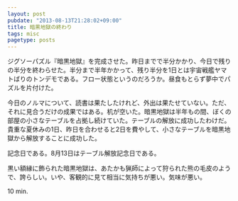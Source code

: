 ```yaml
---
layout: post
pubdate: "2013-08-13T21:28:02+09:00"
title: 暗黒地獄の終わり
tags: misc
pagetype: posts
---
```

ジグソーパズル『暗黒地獄』を完成させた。昨日までで半分かかり、今日で残りの半分を終わらせた。半分まで半年かかって、残り半分を1日とは宇宙戦艦ヤマトばりのトンデモである。フロー状態というのだろうか。昼食もとらず夢中でパズルを片付けた。

今日のノルマについて、読書は果たしたけれど、外出は果たせていない。ただ、それに見合うだけの成果ではある。机が空いた。暗黒地獄は半年もの間、ぼくの部屋の小さなテーブルを占拠し続けていた。テーブルの解放に成功したわけだ。貴重な夏休みの1日、昨日を合わせると2日を費やして、小さなテーブルを暗黒地獄から解放することに成功した。

記念日である。8月13日はテーブル解放記念日である。

黒い額縁に飾られた暗黒地獄は、あたかも猟師によって狩られた熊の毛皮のようで、誇らしい。いや、客観的に見て相当に気持ちが悪い。気味が悪い。

10 min.
